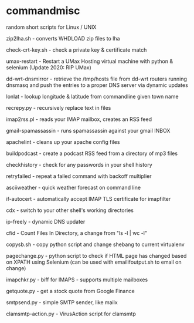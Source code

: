 commandmisc
===========

random short scripts for Linux / UNIX

zip2lha.sh - converts WHDLOAD zip files to lha

check-crt-key.sh - check a private key & certificate match

umax-restart - Restart a UMax Hosting virtual machine with python & selenium (Update 2020: RIP UMax)

dd-wrt-dnsmirror - retrieve the /tmp/hosts file from dd-wrt routers running dnsmasq and push the entries to a proper DNS server via dynamic updates

lonlat - lookup longitude & latitude from commandline given town name

recrepy.py - recursively replace text in files

imap2rss.pl - reads your IMAP mailbox, creates an RSS feed

gmail-spamassassin - runs spamassassin against your gmail INBOX

apachelint - cleans up your apache config files

buildpodcast - create a podcast RSS feed from a directory of mp3 files

checkhistory - check for any passwords in your shell history

retryfailed - repeat a failed command with backoff multiplier

asciiweather - quick weather forecast on command line

if-autocert - automatically accept IMAP TLS certificate for imapfilter

cdx - switch to your other shell's working directories

ip-freely - dynamic DNS updater

cfid - Count Files In Directory, a change from "ls -l | wc -l"

copysb.sh - copy python script and change shebang to current virtualenv

pagechange.py - python script to check if HTML page has changed based on XPATH using Selenium
(can be used with emailifoutput.sh to email on change)

imapchkr.py - biff for IMAPS - supports multiple mailboxes

getquote.py - get a stock quote from Google Finance

smtpsend.py - simple SMTP sender, like mailx

clamsmtp-action.py - VirusAction script for clamsmtp
